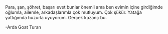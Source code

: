 Para, şan, şöhret, başarı evet bunlar önemli ama ben evimin içine girdiğimde oğlumla, ailemle, arkadaşlarımla çok mutluyum. Çok şükür. Yatağa yattığımda huzurla uyuyorum. Gerçek kazanç bu.

-Arda Goat Turan